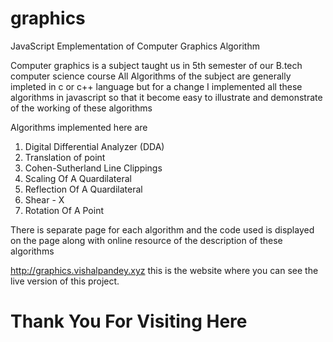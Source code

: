 # graphics
JavaScript Emplementation of Computer Graphics Algorithm

Computer graphics is a subject taught us in 5th semester of our B.tech computer science course
All Algorithms of the subject are generally impleted in c or c++ language but for a change 
I implemented all these algorithms in javascript so that it become easy to illustrate and 
demonstrate of the working of these algorithms

Algorithms implemented here are

1. Digital Differential Analyzer (DDA)
2. Translation of point
3. Cohen-Sutherland Line Clippings
4. Scaling Of A Quardilateral
5. Reflection Of A Quardilateral
6. Shear - X
7. Rotation Of A Point

There is separate page for each algorithm and the code used is displayed on the page along with online resource of the 
description of these algorithms

http://graphics.vishalpandey.xyz
this is the website where you can see the live version of this project.

# Thank You For Visiting Here
